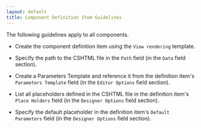```yaml
---
layout: default
title: Component Definition Item Guidelines
---
```


The following guidelines apply to all components.

- Create the component definition item using the `View rendering` template.

- Specify the path to the CSHTML file in the `Path` field (in the `Data` field section).

- Create a Parameters Template and reference it from the definition item's `Parameters Template` field (in the `Editor Options` field section).

- List all placeholders defined in the CSHTML file in the definition item's `Place Holders` field (in the `Designer Options` field section).

- Specify the default placeholder in the definition item's `Default Parameters` field (in the `Designer Options` field section).

